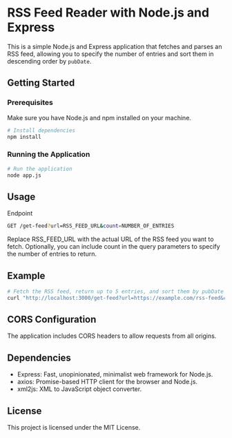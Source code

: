 # RSS Feed Reader with Node.js and Express

This is a simple Node.js and Express application that fetches and parses an RSS feed, allowing you to specify the number of entries and sort them in descending order by `pubDate`.

## Getting Started

### Prerequisites

Make sure you have Node.js and npm installed on your machine.

```bash
# Install dependencies
npm install
```

### Running the Application
```bash
# Run the application
node app.js
```

## Usage
Endpoint
```bash
GET /get-feed?url=RSS_FEED_URL&count=NUMBER_OF_ENTRIES
```
Replace RSS_FEED_URL with the actual URL of the RSS feed you want to fetch.
Optionally, you can include count in the query parameters to specify the number of entries to return.
## Example
```bash
# Fetch the RSS feed, return up to 5 entries, and sort them by pubDate
curl "http://localhost:3000/get-feed?url=https://example.com/rss-feed&count=5"
```

## CORS Configuration
The application includes CORS headers to allow requests from all origins.

## Dependencies
- Express: Fast, unopinionated, minimalist web framework for Node.js.
- axios: Promise-based HTTP client for the browser and Node.js.
- xml2js: XML to JavaScript object converter.
## License
This project is licensed under the MIT License.
